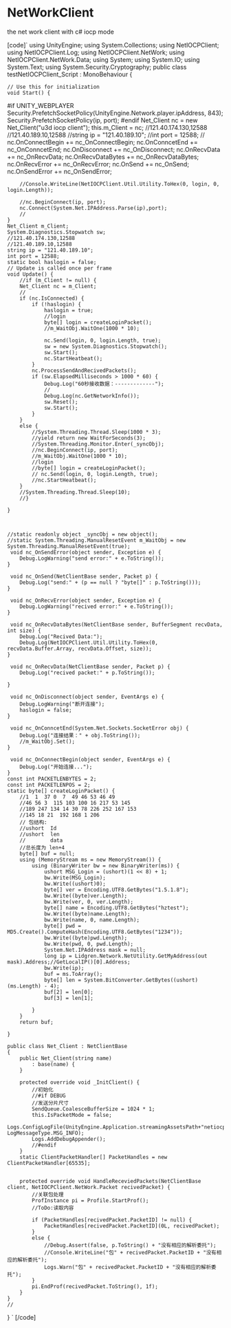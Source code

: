 # NetWorkClient
the net work client with c# iocp mode

[code]`
using UnityEngine;
using System.Collections;
using NetIOCPClient;
using NetIOCPClient.Log;
using NetIOCPClient.NetWork;
using NetIOCPClient.NetWork.Data;
using System;
using System.IO;
using System.Text;
using System.Security.Cryptography;
public class testNetIOCPClient_Script : MonoBehaviour
{

    // Use this for initialization
    void Start() {
#if UNITY_WEBPLAYER
        Security.PrefetchSocketPolicy(UnityEngine.Network.player.ipAddress, 843);
		Security.PrefetchSocketPolicy(ip, port);
#endif
        Net_Client nc = new Net_Client("u3d iocp client");
        this.m_Client = nc;
        //121.40.174.130,12588
        //121.40.189.10,12588
        //string ip = "121.40.189.10";
        //int port = 12588;
        //
        nc.OnConnectBegin += nc_OnConnectBegin;
        nc.OnConncetEnd += nc_OnConncetEnd;
        nc.OnDisconnect += nc_OnDisconnect;
        nc.OnRecvData += nc_OnRecvData;
        nc.OnRecvDataBytes += nc_OnRecvDataBytes;
        nc.OnRecvError += nc_OnRecvError;
        nc.OnSend += nc_OnSend;
        nc.OnSendError += nc_OnSendError;

        //Console.WriteLine(NetIOCPClient.Util.Utility.ToHex(0, login, 0, login.Length));

        //nc.BeginConnect(ip, port);
        nc.Connect(System.Net.IPAddress.Parse(ip),port);
        //
    }
    Net_Client m_Client;
    System.Diagnostics.Stopwatch sw;
    //121.40.174.130,12588
    //121.40.189.10,12588
    string ip = "121.40.189.10";
    int port = 12588;
    static bool haslogin = false;
    // Update is called once per frame
    void Update() {
        //if (m_Client != null) {
        Net_Client nc = m_Client;
        //
        if (nc.IsConnected) {
            if (!haslogin) {
                haslogin = true;
                //login 
                byte[] login = createLoginPacket();
                //m_WaitObj.WaitOne(1000 * 10);

                nc.Send(login, 0, login.Length, true);
                sw = new System.Diagnostics.Stopwatch();
                sw.Start();
                nc.StartHeatbeat();
            }
            nc.ProcessSendAndRecivedPackets();
            if (sw.ElapsedMilliseconds > 1000 * 60) {
                Debug.Log("60秒接收数据：-------------");
                //
                Debug.Log(nc.GetNetworkInfo());
                sw.Reset();
                sw.Start();
            }
        }
        else {
            //System.Threading.Thread.Sleep(1000 * 3);
            //yield return new WaitForSeconds(3);
            //System.Threading.Monitor.Enter(_syncObj);
            //nc.BeginConnect(ip, port);
            //m_WaitObj.WaitOne(1000 * 10);
            //login 
            //byte[] login = createLoginPacket();
            // nc.Send(login, 0, login.Length, true);
            //nc.StartHeatbeat();
        }
        //System.Threading.Thread.Sleep(10);
        //}

    }



    //static readonly object _syncObj = new object();
    //static System.Threading.ManualResetEvent m_WaitObj = new System.Threading.ManualResetEvent(true);
     void nc_OnSendError(object sender, Exception e) {
        Debug.LogWarning("send error:" + e.ToString());
    }

     void nc_OnSend(NetClientBase sender, Packet p) {
        Debug.Log("send:" + (p == null ? "byte[]" : p.ToString()));
    }

     void nc_OnRecvError(object sender, Exception e) {
        Debug.LogWarning("recived error:" + e.ToString());
    }

     void nc_OnRecvDataBytes(NetClientBase sender, BufferSegment recvData, int size) {
        Debug.Log("Recived Data:");
        Debug.Log(NetIOCPClient.Util.Utility.ToHex(0, recvData.Buffer.Array, recvData.Offset, size));
    }

     void nc_OnRecvData(NetClientBase sender, Packet p) {
        Debug.Log("recived packet:" + p.ToString());
      
    }

     void nc_OnDisconnect(object sender, EventArgs e) {
        Debug.LogWarning("断开连接");
        haslogin = false;
    }

     void nc_OnConncetEnd(System.Net.Sockets.SocketError obj) {
        Debug.Log("连接结果：" + obj.ToString());
        //m_WaitObj.Set();
    }

     void nc_OnConnectBegin(object sender, EventArgs e) {
        Debug.Log("开始连接...");
    }
    const int PACKETLENBYTES = 2;
    const int PACKETLENPOS = 2;
    static byte[] createLoginPacket() {
        //1  1  37 0  7  49 46 53 46 49 
        //46 56 3  115 103 100 16 217 53 145
        //189 247 134 14 30 78 226 252 167 153
        //145 18 21  192 168 1 206  
        // 包结构:
        //ushort  Id
        //ushort  len
        //        data
        //总长度为 len+4
        byte[] buf = null;
        using (MemoryStream ms = new MemoryStream()) {
            using (BinaryWriter bw = new BinaryWriter(ms)) {
                ushort MSG_Login = (ushort)(1 << 8) + 1;
                bw.Write(MSG_Login);
                bw.Write((ushort)0);
                byte[] ver = Encoding.UTF8.GetBytes("1.5.1.8");
                bw.Write((byte)ver.Length);
                bw.Write(ver, 0, ver.Length);
                byte[] name = Encoding.UTF8.GetBytes("hztest");
                bw.Write((byte)name.Length);
                bw.Write(name, 0, name.Length);
                byte[] pwd = MD5.Create().ComputeHash(Encoding.UTF8.GetBytes("1234"));
                bw.Write((byte)pwd.Length);
                bw.Write(pwd, 0, pwd.Length);
                System.Net.IPAddress mask = null;
                long ip = Lidgren.Network.NetUtility.GetMyAddress(out mask).Address;//GetLocalIP()[0].Address;
                bw.Write(ip);
                buf = ms.ToArray();
                byte[] len = System.BitConverter.GetBytes((ushort)(ms.Length) - 4);
                buf[2] = len[0];
                buf[3] = len[1];

            }
        }
        return buf;
    
    }

    public class Net_Client : NetClientBase
    {
        public Net_Client(string name)
            : base(name) {
        }

        protected override void _InitClient() {
            //初始化
            //#if DEBUG
            //发送分片尺寸
            SendQueue.CoalesceBufferSize = 1024 * 1;
            this.IsPacketMode = false;
            Logs.ConfigLogFile(UnityEngine.Application.streamingAssetsPath+"netiocpclient.log", LogMessageType.MSG_INFO);
            Logs.AddDebugAppender();
            //#endif
        }
        static ClientPacketHandler[] PacketHandles = new ClientPacketHandler[65535];


        protected override void HandleReceviedPackets(NetClientBase client, NetIOCPClient.NetWork.Packet recivedPacket) {
            //关联包处理
            ProfInstance pi = Profile.StartProf();
            //ToDo:读取内容                   

            if (PacketHandles[recivedPacket.PacketID] != null) {
                PacketHandles[recivedPacket.PacketID](0L, recivedPacket);
            }
            else {
                //Debug.Assert(false, p.ToString() + "没有相应的解析委托");
                //Console.WriteLine("包" + recivedPacket.PacketID + "没有相应的解析委托");
                Logs.Warn("包" + recivedPacket.PacketID + "没有相应的解析委托");
            }
            pi.EndProf(recivedPacket.ToString(), 1f);
        }
    }
    //
}
`
[/code]
